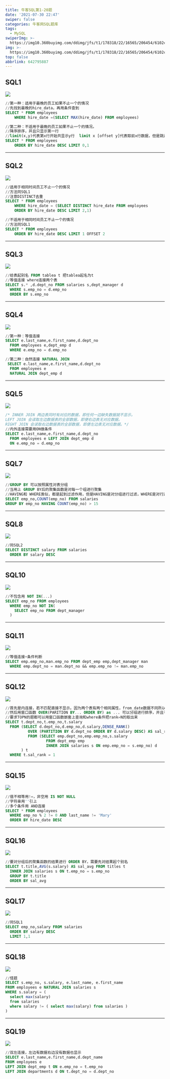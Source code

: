```yaml
---
title: 牛客SQL第1-20题
date: '2021-07-30 22:47'
swiper: false
categories: 牛客网SQL题库
tags:
  - MySQL
swiperImg: >-
  https://img10.360buyimg.com/ddimg/jfs/t1/178318/22/16565/206454/6102c3d5E4f43a74d/7f5c9dcfcf5b1948.jpg
img: >-
  https://img10.360buyimg.com/ddimg/jfs/t1/178318/22/16565/206454/6102c3d5E4f43a74d/7f5c9dcfcf5b1948.jpg
top: false
abbrlink: 642795887
---
```

## SQL1
![](/medias/牛客sql第1-20题/0.png)
```sql
//第一种：适用于最晚的员工如果不止一个的情况
//先找到最晚的hire_data，再用条件查到
SELECT * FROM employees
	WHERE hire_date =(SELECT MAX(hire_date) FROM employees)

//第二种：不适用于最晚的员工如果不止一个的情况。
//降序排序，并且只显示第一行  
//limit(x,y)代表第x行开始共显示y行  limit x [offset y]代表取前x行数据，但是跳过y行
SELECT * FROM employees
	ORDER BY hire_date DESC LIMIT 0,1
```

---

## SQL2
![](/medias/牛客sql第1-20题/1.png)
```sql
//适用于相同时间员工不止一个的情况
//方法同SQL1
//注意DISTINCT去重
SELECT * FROM employees
	WHERE hire_date = (SELECT DISTINCT hire_date FROM employees
	ORDER BY hire_date DESC LIMIT 2,1)

//不适用于相同时间员工不止一个的情况
//方法同SQL1
SELECT * FROM employees
	ORDER BY hire_date DESC LIMIT 1 OFFSET 2
```

---

## SQL3
![](/medias/牛客sql第1-20题/2.png)
```sql
//给表起别名 FROM tablea t 把tablea起名为t
//等值连接 where连接两个表
SELECT s.* ,d.dept_no FROM salaries s,dept_manager d
  WHERE s.emp_no = d.emp_no
  ORDER BY s.emp_no
```

---

## SQL4
![](/medias/牛客sql第1-20题/3.png)
```sql
//第一种：等值连接
SELECT e.last_name,e.first_name,d.dept_no
  FROM employees e,dept_emp d
  WHERE e.emp_no = d.emp_no

//第二种：自然连接 NATURAL JOIN
 SELECT e.last_name,e.first_name,d.dept_no
  FROM employees e
  NATURAL JOIN dept_emp d
```

---

## SQL5
![](/medias/牛客sql第1-20题/4.png)
```sql
/* INNER JOIN 两边表同时有对应的数据，即任何一边缺失数据就不显示。
LEFT JOIN 会读取左边数据表的全部数据，即便右边表无对应数据。
RIGHT JOIN 会读取右边数据表的全部数据，即便左边表无对应数据。*/
//内外连接需要用ON做条件
SELECT e.last_name,e.first_name,d.dept_no
  FROM employees e LEFT JOIN dept_emp d
  ON e.emp_no = d.emp_no
```

---

## SQL7
![](/medias/牛客sql第1-20题/5.png)
```sql
//GROUP BY 可以按照属性对表分组
//当用上 GROUP BY后的聚集函数是对每一个组进行聚集
//HAVING和 WHERE类似，都是起到过滤作用，但是HAVING是对分组进行过滤，WHERE是对行进行过滤
SELECT emp_no,COUNT(emp_no) FROM salaries
GROUP BY emp_no HAVING COUNT(emp_no) > 15
```

---

## SQL8
![](/medias/牛客sql第1-20题/6.png)
```sql
//同SQL2
SELECT DISTINCT salary FROM salaries
  ORDER BY salary DESC
```

---

## SQL10
![](/medias/牛客sql第1-20题/7.png)
```sql
//不包含用 NOT IN(...)
SELECT emp_no FROM employees
  WHERE emp_no NOT IN(
    SELECT emp_no FROM dept_manager
  )
```

---

## SQL11
![](/medias/牛客sql第1-20题/8.png)
```sql
//等值连接+条件判断
SELECT emp.emp_no,man.emp_no FROM dept_emp emp,dept_manager man
  WHERE emp.dept_no = man.dept_no && emp.emp_no != man.emp_no
```

---

## SQL12
![](/medias/牛客sql第1-20题/9.png)
```sql
//首先是内连接，若不匹配直接不显示。因为两个表有两个相同属性，from_date数据不同所以不能用自然连接
//然后用窗口函数 OVER(PARITION BY... ORDER BY) as ... 可以分组进行排序，并且不修改原来的数据只添加一个排序列
//要求TOPN的题都可以用窗口函数嵌套上查询和where条件把rank=N的取出来
SELECT t.dept_no,t.emp_no,t.salary
  FROM (SELECT d.dept_no,d.emp_no,d.salary,DENSE_RANK()
          OVER (PARTITION BY d.dept_no ORDER BY d.salary DESC) AS sal_rank
          FROM (SELECT emp.dept_no,emp.emp_no,s.salary
                  FROM dept_emp emp
                  INNER JOIN salaries s ON emp.emp_no = s.emp_no) d
       ) t
  WHERE t.sal_rank = 1
```

---

## SQL15
![](/medias/牛客sql第1-20题/10.png)
```sql
//值不相等用!=，非空用 IS NOT NULL
//字符串用''引上
//多个条件用 AND连接
SELECT * FROM employees
  WHERE emp_no % 2 != 0 AND last_name != 'Mary'
  ORDER BY hire_date DESC
```

---

## SQL16
![](/medias/牛客sql第1-20题/11.png)
```sql
//要对分组后的聚集函数的结果进行 ORDER BY，需要先对结果起个别名
SELECT t.title,AVG(s.salary) AS sal_avg FROM titles t
  INNER JOIN salaries s ON t.emp_no = s.emp_no
  GROUP BY t.title
  ORDER BY sal_avg
```

---

## SQL17
![](/medias/牛客sql第1-20题/12.png)
```sql
//同SQL1
SELECT emp_no,salary FROM salaries
  ORDER BY salary DESC
  LIMIT 1,1
```

---

## SQL18
![](/medias/牛客sql第1-20题/13.png)
```sql
//怪题
SELECT s.emp_no, s.salary, e.last_name, e.first_name
FROM employees e NATURAL JOIN salaries s
WHERE s.salary = (
  select max(salary)
  from salaries
  where salary != ( select max(salary) from salaries )
)
```

---

## SQL19
![](/medias/牛客sql第1-20题/14.png)
```sql
//双左连接，左边有数据右边没有数据也显示
SELECT e.last_name,e.first_name,d.dept_name
FROM employees e
LEFT JOIN dept_emp t ON e.emp_no = t.emp_no
LEFT JOIN departments d ON t.dept_no = d.dept_no
```
